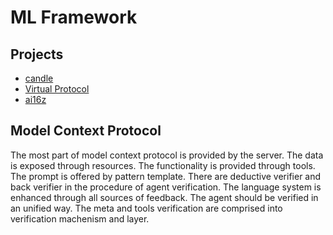 # ML Framework

## Projects

- [candle](https://github.com/huggingface/candle)
- [Virtual Protocol](https://github.com/orgs/Virtual-Protocol)
- [ai16z](https://github.com/elizaOS)

## Model Context Protocol

The most part of model context protocol is provided by the server. The data is exposed through resources. The functionality is provided through tools. The prompt is offered by pattern template. There are deductive verifier and back verifier in the procedure of agent verification. The language system is enhanced through all sources of feedback. The agent should be verified in an unified way. The meta and tools verification are comprised into verification machenism and layer. 


